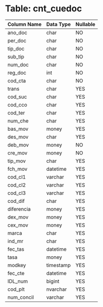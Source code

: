 # Table: cnt_cuedoc

| Column Name | Data Type | Nullable |
|-------------|-----------|----------|
| ano_doc | char | NO |
| per_doc | char | NO |
| tip_doc | char | NO |
| sub_tip | char | NO |
| num_doc | char | NO |
| reg_doc | int | NO |
| cod_cta | char | NO |
| trans | char | YES |
| cod_suc | char | YES |
| cod_cco | char | YES |
| cod_ter | char | YES |
| num_che | char | YES |
| bas_mov | money | YES |
| des_mov | char | YES |
| deb_mov | money | NO |
| cre_mov | money | NO |
| tip_mov | char | YES |
| fch_mov | datetime | YES |
| cod_cl1 | varchar | YES |
| cod_cl2 | varchar | YES |
| cod_cl3 | varchar | YES |
| cod_dif | char | YES |
| diferencia | money | YES |
| dex_mov | money | YES |
| cex_mov | money | YES |
| marca | char | YES |
| ind_mr | char | YES |
| fec_tas | datetime | YES |
| tasa | money | YES |
| modkey | timestamp | YES |
| fec_cte | datetime | YES |
| IDL_num | bigint | YES |
| cod_plt | nvarchar | YES |
| num_concil | varchar | YES |
